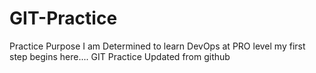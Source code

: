 # GIT-Practice
Practice Purpose
I am Determined to learn DevOps at PRO level my first step begins here.... GIT Practice
Updated from github
